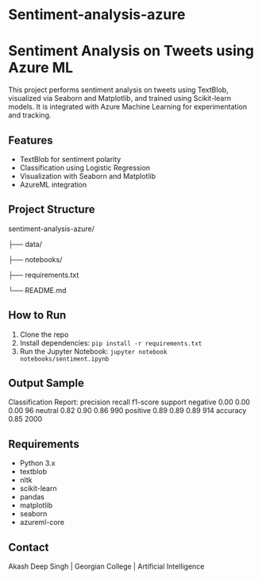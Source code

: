 # Sentiment-analysis-azure

# Sentiment Analysis on Tweets using Azure ML

This project performs sentiment analysis on tweets using TextBlob, visualized via Seaborn and Matplotlib, and trained using Scikit-learn models. It is integrated with Azure Machine Learning for experimentation and tracking.

##  Features
- TextBlob for sentiment polarity
- Classification using Logistic Regression
- Visualization with Seaborn and Matplotlib
- AzureML integration

## Project Structure
sentiment-analysis-azure/

├── data/

├── notebooks/

├── requirements.txt

└── README.md


## How to Run
1. Clone the repo
2. Install dependencies: `pip install -r requirements.txt`
3. Run the Jupyter Notebook: `jupyter notebook notebooks/sentiment.ipynb`

## Output Sample

Classification Report:
           precision    recall  f1-score   support
negative       0.00      0.00      0.00        96
 neutral       0.82      0.90      0.86       990
positive       0.89      0.89      0.89       914
accuracy                           0.85      2000

## Requirements
- Python 3.x
- textblob
- nltk
- scikit-learn
- pandas
- matplotlib
- seaborn
- azureml-core

## Contact
Akash Deep Singh | Georgian College | Artificial Intelligence
